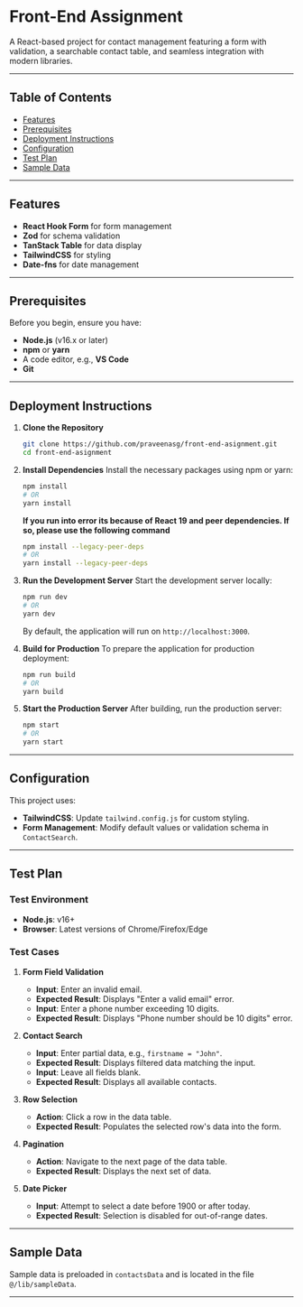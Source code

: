 # Front-End Assignment

A React-based project for contact management featuring a form with validation, a searchable contact table, and seamless integration with modern libraries.

---

## Table of Contents

- [Features](#features)
- [Prerequisites](#prerequisites)
- [Deployment Instructions](#deployment-instructions)
- [Configuration](#configuration)
- [Test Plan](#test-plan)
- [Sample Data](#sample-data)

---

## Features

- **React Hook Form** for form management
- **Zod** for schema validation
- **TanStack Table** for data display
- **TailwindCSS** for styling
- **Date-fns** for date management

---

## Prerequisites

Before you begin, ensure you have:

- **Node.js** (v16.x or later)
- **npm** or **yarn**
- A code editor, e.g., **VS Code**
- **Git**

---

## Deployment Instructions

1. **Clone the Repository**

   ```bash
   git clone https://github.com/praveenasg/front-end-asignment.git
   cd front-end-asignment
   ```

2. **Install Dependencies**
   Install the necessary packages using npm or yarn:

   ```bash
   npm install
   # OR
   yarn install
   ```

   **If you run into error its because of React 19 and peer dependencies. If so, please use the following command**

   ```bash
   npm install --legacy-peer-deps
   # OR
   yarn install --legacy-peer-deps
   ```

3. **Run the Development Server**
   Start the development server locally:

   ```bash
   npm run dev
   # OR
   yarn dev
   ```

   By default, the application will run on `http://localhost:3000`.

4. **Build for Production**
   To prepare the application for production deployment:

   ```bash
   npm run build
   # OR
   yarn build
   ```

5. **Start the Production Server**
   After building, run the production server:
   ```bash
   npm start
   # OR
   yarn start
   ```

---

## Configuration

This project uses:

- **TailwindCSS**: Update `tailwind.config.js` for custom styling.
- **Form Management**: Modify default values or validation schema in `ContactSearch`.

---

## Test Plan

### Test Environment

- **Node.js**: v16+
- **Browser**: Latest versions of Chrome/Firefox/Edge

### Test Cases

1. **Form Field Validation**

   - **Input**: Enter an invalid email.
   - **Expected Result**: Displays "Enter a valid email" error.
   - **Input**: Enter a phone number exceeding 10 digits.
   - **Expected Result**: Displays "Phone number should be 10 digits" error.

2. **Contact Search**

   - **Input**: Enter partial data, e.g., `firstname = "John"`.
   - **Expected Result**: Displays filtered data matching the input.
   - **Input**: Leave all fields blank.
   - **Expected Result**: Displays all available contacts.

3. **Row Selection**

   - **Action**: Click a row in the data table.
   - **Expected Result**: Populates the selected row's data into the form.

4. **Pagination**

   - **Action**: Navigate to the next page of the data table.
   - **Expected Result**: Displays the next set of data.

5. **Date Picker**
   - **Input**: Attempt to select a date before 1900 or after today.
   - **Expected Result**: Selection is disabled for out-of-range dates.

---

## Sample Data

Sample data is preloaded in `contactsData` and is located in the file `@/lib/sampleData`.

---
